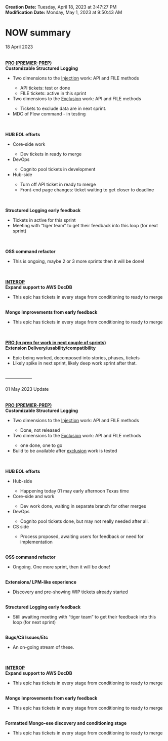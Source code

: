 <div><b>Creation Date:</b> Tuesday, April 18, 2023 at 3:47:27 PM<br></div>
<div><b>Modification Date:</b> Monday, May 1, 2023 at 9:50:43 AM<br></div>
<div><h1>NOW summary</h1></div>
<div>18 April 2023</div>
<div><br></div>
<div><b><br></b></div>
<div><b><u>PRO (PREMIER-PREP)</u></b><b><br></b></div>
<div><b>Customizable Structured Logging</b><br></div>
<ul>
<li>Two dimensions to the <u>Injection</u> work: API and FILE methods</li>
<ul>
<li>API tickets: test or done</li>
<li>FILE tickets: active in this sprint</li>
</ul>
<li>Two dimensions to the <u>Exclusion</u> work: API and FILE methods</li>
<ul>
<li>Tickets to exclude data are in next sprint.</li>
</ul>
<li>MDC of Flow command - in testing</li>
</ul>
<div><br></div>
<div><br></div>
<div><b>HUB EOL efforts</b><br></div>
<ul>
<li>Core-side work</li>
<ul>
<li>Dev tickets in ready to merge</li>
</ul>
<li>DevOps</li>
<ul>
<li>Cognito pool tickets in development</li>
</ul>
<li>Hub-side</li>
<ul>
<li>Turn off API ticket in ready to merge</li>
<li>Front-end page changes: ticket waiting to get closer to deadline</li>
</ul>
</ul>
<div><br></div>
<div><br></div>
<div><b>Structured Logging early feedback</b><br></div>
<ul>
<li>Tickets in active for this sprint</li>
<li>Meeting with “tiger team” to get their feedback into this loop (for next sprint)</li>
</ul>
<div><br></div>
<div><br></div>
<div><b>OSS command refactor</b><br></div>
<ul>
<li>This is ongoing, maybe 2 or 3 more sprints then it will be done!</li>
</ul>
<div><br></div>
<div><br><b><u>INTEROP</u></b><br></div>
<div><b>Expand support to AWS DocDB</b><br></div>
<ul>
<li>This epic has tickets in every stage from conditioning to ready to merge</li>
</ul>
<div><br></div>
<div><b>Mongo Improvements from early feedback</b><br></div>
<ul>
<li>This epic has tickets in every stage from conditioning to ready to merge</li>
</ul>
<div><br></div>
<div><br></div>
<div><b><u>PRO (in prep for work in next couple of sprints)</u></b><br></div>
<div><b>Extension Delivery/usability/compatibility</b><br></div>
<ul>
<li>Epic being worked, decomposed into stories, phases, tickets</li>
<li>Likely spike in next sprint, likely deep work sprint after that.</li>
</ul>
<div><br></div>
<div>——————</div>
<div><br></div>
<div>01 May 2023 Update</div>
<div><br></div>
<div><b><br></b></div>
<div><b><u>PRO (PREMIER-PREP)</u></b><b><br></b></div>
<div><b>Customizable Structured Logging</b><br></div>
<ul>
<li>Two dimensions to the <u>Injection</u> work: API and FILE methods</li>
<ul>
<li>Done, not released</li>
</ul>
<li>Two dimensions to the <u>Exclusion</u> work: API and FILE methods</li>
<ul>
<li>one done, one to go</li>
</ul>
<li>Build to be available after <u>exclusion</u> work is tested</li>
</ul>
<div><br></div>
<div><br></div>
<div><b>HUB EOL efforts</b><br></div>
<ul>
<li>Hub-side</li>
<ul>
<li>Happening today 01 may early afternoon Texas time</li>
</ul>
<li>Core-side and work</li>
<ul>
<li>Dev work done, waiting in separate branch for other merges</li>
</ul>
<li>DevOps</li>
<ul>
<li>Cognito pool tickets done, but may not really needed after all.</li>
</ul>
<li>CS side</li>
<ul>
<li>Process proposed, awaiting users for feedback or need for implementation</li>
</ul>
</ul>
<div><br></div>
<div><b>OSS command refactor</b><br></div>
<ul>
<li>Ongoing. One more sprint, then it will be done!</li>
</ul>
<div><br></div>
<div><b>Extensions/ LPM-like experience</b><br></div>
<ul>
<li>Discovery and pre-showing WIP tickets already started</li>
</ul>
<div><br></div>
<div><b>Structured Logging early feedback</b><br></div>
<ul>
<li>Still awaiting meeting with “tiger team” to get their feedback into this loop (for next sprint)</li>
</ul>
<div><br></div>
<div><b>Bugs/CS Issues/Etc</b><br></div>
<ul>
<li>An on-going stream of these.</li>
</ul>
<div><br></div>
<div><br><b><u>INTEROP</u></b><br></div>
<div><b>Expand support to AWS DocDB</b><br></div>
<ul>
<li>This epic has tickets in every stage from conditioning to ready to merge</li>
</ul>
<div><br></div>
<div><b>Mongo Improvements from early feedback</b><br></div>
<ul>
<li>This epic has tickets in every stage from conditioning to ready to merge</li>
</ul>
<div><br></div>
<div><b>Formatted Mongo-ese discovery and conditioning stage</b><br></div>
<ul>
<li>This epic has tickets in every stage from conditioning to ready to merge</li>
</ul>
<div><br></div>


